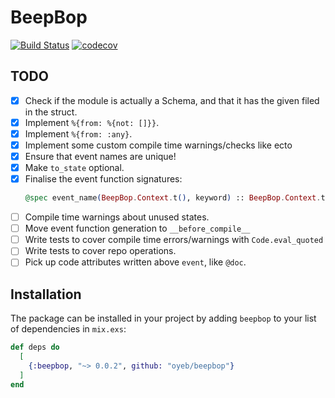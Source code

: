 # BeepBop

[![Build Status](https://travis-ci.org/oyeb/beepbop.svg)](https://travis-ci.org/oyeb/beepbop)
[![codecov](https://codecov.io/gh/oyeb/beepbop/branch/master/graph/badge.svg)](https://codecov.io/gh/oyeb/beepbop)

## TODO

* [x] Check if the module is actually a Schema, and that it has the given filed in the struct.
* [x] Implement `%{from: %{not: []}}`.
* [x] Implement `%{from: :any}`.
* [x] Implement some custom compile time warnings/checks like ecto
* [x] Ensure that event names are unique!
* [x] Make `to_state` optional.
* [x] Finalise the event function signatures:
     ```elixir
     @spec event_name(BeepBop.Context.t(), keyword) :: BeepBop.Context.t()
     ```
* [ ] Compile time warnings about unused states.
* [ ] Move event function generation to `__before_compile__`
* [ ] Write tests to cover compile time errors/warnings with `Code.eval_quoted`
* [ ] Write tests to cover repo operations.
* [ ] Pick up code attributes written above `event`, like `@doc`.

## Installation

The package can be installed in your project by adding `beepbop` to your list of
dependencies in `mix.exs`:

```elixir
def deps do
  [
    {:beepbop, "~> 0.0.2", github: "oyeb/beepbop"}
  ]
end
```
